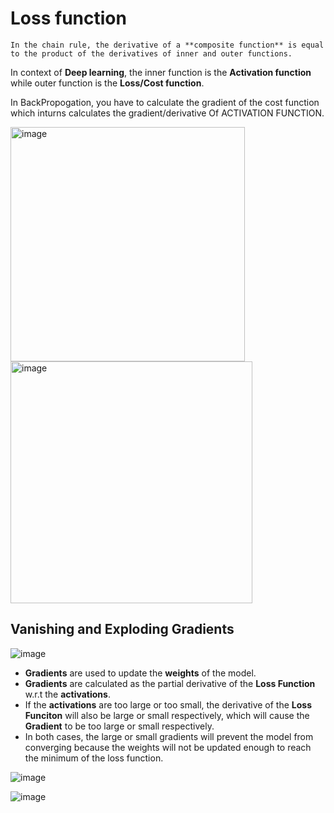 # Loss function
```
In the chain rule, the derivative of a **composite function** is equal to the product of the derivatives of inner and outer functions.
```
In context of **Deep learning**, the inner function is the **Activation function** while outer function is the **Loss/Cost function**.

In BackPropogation, you have to calculate the gradient of  the cost function which inturns calculates the gradient/derivative
Of ACTIVATION FUNCTION.

<img width="375" alt="image" src="https://github.com/netgvarun2012/portfolio/assets/93938450/be17e92a-2049-45bb-9fba-c241488c1182">

<img width="387" alt="image" src="https://github.com/netgvarun2012/portfolio/assets/93938450/a683c791-15fd-497a-a80b-d59d7e4c37a0">


## Vanishing and Exploding Gradients

![image](https://github.com/netgvarun2012/portfolio/assets/93938450/774f381f-429f-41fa-abea-1640f9e776ad)

- **Gradients** are used to update the **weights** of the model.
- **Gradients** are calculated as the partial derivative of the **Loss Function** w.r.t the **activations**.
- If the **activations** are too large or too small, the derivative of the **Loss Funciton** will also be large or small respectively, which will cause the **Gradient** to be too large or small respectively.
- In both cases, the large or small gradients will prevent the model from converging because  the weights will not be updated enough to reach the minimum of the loss function.

![image](https://github.com/netgvarun2012/portfolio/assets/93938450/cfd205a8-64c5-4db7-8525-ad8cc9af0e1b)


![image](https://github.com/netgvarun2012/portfolio/assets/93938450/8031d4a1-d34f-485c-97eb-631e6efe845a)

